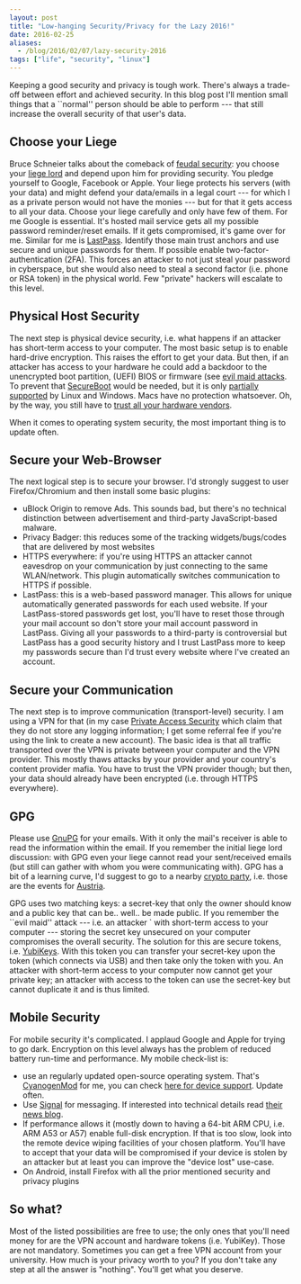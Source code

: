 ```yaml
---
layout: post
title: "Low-hanging Security/Privacy for the Lazy 2016!"
date: 2016-02-25
aliases:
  - /blog/2016/02/07/lazy-security-2016
tags: ["life", "security", "linux"]
---
```


Keeping a good security and privacy is tough work. There's always a trade-off
between effort and achieved security. In this blog post I'll mention small
things that a ``normal'' person should be able to perform --- that still
increase the overall security of that user's data. <!-- more -->

## Choose your Liege

Bruce Schneier talks about the comeback of [feudal
security](https://www.schneier.com/blog/archives/2012/12/feudal_sec.html): you
choose your [liege lord](https://en.wikipedia.org/wiki/Homage_%28feudal%29) and
depend upon him for providing security. You pledge yourself to Google, Facebook
or Apple. Your liege protects his servers (with your data) and might defend
your data/emails in a legal court --- for which I as a private person would not
have the monies --- but for that it gets access to all your data. Choose your
liege carefully and only have few of them. For me Google is essential. It's
hosted mail service gets all my possible password reminder/reset emails. If it
gets compromised, it's game over for me. Similar for me is
[LastPass](https://www.lastpass.com). Identify those main trust anchors and use
secure and unique passwords for them. If possible enable
two-factor-authentication (2FA). This forces an attacker to not just steal your
password in cyberspace, but she would also need to steal a second factor (i.e.
phone or RSA token) in the physical world. Few "private" hackers will escalate
to this level.

## Physical Host Security

The next step is physical device security, i.e. what happens if an attacker has
short-term access to your computer. The most basic setup is to enable
hard-drive encryption. This raises the effort to get your data. But then, if an
attacker has access to your hardware he could add a backdoor to the unencrypted
boot partition, (UEFI) BIOS or firmware (see [evil maid
attacks](https://www.schneier.com/blog/archives/2009/10/evil_maid_attac.html).
To prevent that
[SecureBoot](https://docs.fedoraproject.org/en-US/Fedora/18/html/UEFI_Secure_Boot_Guide/chap-UEFI_Secure_Boot_Guide-What_is_Secure_Boot.html)
would be needed, but it is only [partially
supported](https://mjg59.dreamwidth.org/39339.html) by Linux and Windows. Macs
have no protection whatsoever. Oh, by the way, you still have to [trust all
your hardware
vendors](http://blog.invisiblethings.org/papers/2015/x86_harmful.pdf).

When it comes to operating system security, the most important thing is to update often.

## Secure your Web-Browser

The next logical step is to secure your browser. I'd strongly suggest to user Firefox/Chromium and then install some basic plugins:

* uBlock Origin to remove Ads. This sounds bad, but there's no technical distinction between advertisement and third-party JavaScript-based malware.
* Privacy Badger: this reduces some of the tracking widgets/bugs/codes that are delivered by most websites
* HTTPS everywhere: if you're using HTTPS an attacker cannot eavesdrop on your communication by just connecting to the same WLAN/network. This plugin automatically switches communication to HTTPS if possible.
* LastPass: this is a web-based password manager. This allows for unique automatically generated passwords for each used website. If your LastPass-stored passwords get lost, you'll have to reset those through your mail account so don't store your mail account password in LastPass. Giving all your passwords
to a third-party is controversial but LastPass has a good security history and I trust LastPass more
to keep my passwords secure than I'd trust every website where I've created an account.

## Secure your Communication

The next step is to improve communication (transport-level) security. I am using a VPN for that (in
my case [Private Access Security](https://www.privateinternetaccess.com/pages/buy-vpn/SNIKT001) which
claim that they do not store any logging information; I get some referral fee if you're using the
link to create a new account). The basic idea is that all traffic transported over the VPN is private
between your computer and the VPN provider. This mostly thaws attacks by your provider and your country's content provider mafia. You have to trust the VPN provider though; but then, your data should
already have been encrypted (i.e. through HTTPS everywhere).

## GPG

Please use [GnuPG](https://en.wikipedia.org/wiki/GNU_Privacy_Guard) for your
emails. With it only the mail's receiver is able to read the information within
the email. If you remember the initial liege lord discussion: with GPG even
your liege cannot read your sent/received emails (but still can gather with
whom you were communicating with). GPG has a bit of a learning curve, I'd
suggest to go to a nearby [crypto
party](https://en.wikipedia.org/wiki/CryptoParty), i.e. those are the events
for [Austria](https://cryptoparty.at/).

GPG uses two matching keys: a secret-key that only the owner should know and a
public key that can be.. well.. be made public. If you remember the ``evil
maid'' attack --- i.e. an attacker ` with short-term access to your computer
--- storing the secret key unsecured on your computer compromises the overall
security. The solution for this are secure tokens, i.e.
[YubiKeys](https://www.yubico.com/). With this token you can transfer your
secret-key upon the token (which connects via USB) and then take only the token
with you. An attacker with short-term access to your computer now cannot get
your private key; an attacker with access to the token can use the secret-key
but cannot duplicate it and is thus limited.

## Mobile Security

For mobile security it's complicated. I applaud Google and Apple for trying to go dark. Encryption
on this level always has the problem of reduced battery run-time and performance. My mobile check-list is:

* use an regularly updated open-source operating system. That's [CyanogenMod](http://www.cyanogenmod.org/) for me, you can check [here for device support](https://wiki.cyanogenmod.org/w/Devices). Update often.
* Use [Signal](https://whispersystems.org/#page-top) for messaging. If interested into technical details read [their news blog](https://whispersystems.org/blog/).
* If performance allows it (mostly down to having a 64-bit ARM CPU, i.e. ARM A53 or A57) enable full-disk encryption. If that is too slow, look into the remote device wiping facilities of your chosen platform. You'll have to accept that your data will be compromised if your device is stolen by an attacker
but at least you can improve the "device lost" use-case.
* On Android, install Firefox with all the prior mentioned security and privacy plugins

## So what?

Most of the listed possibilities are free to use; the only ones that you'll
need money for are the VPN account and hardware tokens (i.e. YubiKey). Those
are not mandatory. Sometimes you can get a free VPN account from your
university. How much is your privacy worth to you? If you don't take any step
at all the answer is "nothing". You'll get what you deserve.
